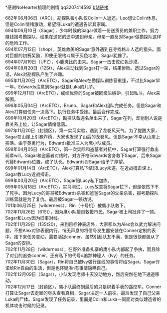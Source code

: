 \*感谢NoHearter梳理的剧情 qq3207414592 [b站链接](http://space.bilibili.com/17435569?share_medium=android&share_source=copy_link&bbid=LxstGCpOeBkuHSxINEg0UWMCMVJgUginfoc&ts=1548688570647)  

682年06月06日（ARC），勘探队狼小队仅Colin一人返还。Leo想让Colin休息，但是Colini情绪激动，希望将Luka的遭遇告诉其家属。  
694年06月10日（Sagar），少年时候的Sagar做着一份送货员的兼职工作，努力赚钱报考勘探队。结果在送货的途中遇到母亲。母亲一直反对Sagar做勘探队这样的危险工作。  
694年07月12日（shop），英雄救美的Sagar意外遇到在寻找格斗人选的猎头。面对巨额的初赛奖励，即使无限格斗属于灰色地带，Sagar犹豫了。   
694年07月19日（UFZ），小鹿斑比的由来。Sagar一击击败红色沙漠。  
694年08月20日（12St），Alex主动找到Sagar打一架，结果惨败。透过Sagar的话，Alex对勘探队产生了兴趣。  
695年11月20日（ArcETC），Sagar和Alex在勘探队训练营重逢，不过比Sagar早一年。Edwards注意到Sagar就是Luka的儿子。  
695年12月11日（ArcETC），成绩优异的Sagar被同级生嫉妒，引起私斗。Alex来解围。  
696年05月04日（ArcETC），Bruno、Sagar和Alex组队完成任务。但是Sagar和Alex打算借任务一决高下。执行任务中受挫。最后合作完成。  
696年10月20日（ArcETC），勘探队备选名单出来了，Sagar在列，却别别人说是靠关系上位，让Sagar情绪低落。  
697年11月20日（封锁区），第一实习实验，遇到了龙卷风天气。为了提醒大家，Sagar在山崖上引暴炸药，大家也发现了山后的龙卷风。但是Sagar不幸从山崖上摔落。由于英勇行为，Edwards批准三人为鹰小队成员。  
698年04月05日（ArcETC），第一次实际和盗墓者对抗中，Sagar打算强行救出前辈will。Sagar和盗墓者对线时，对方开枪Edwards舍身救下Sagar，后来Sagar代替Edwards位置，成了队长。Edwards对Sagar给予了厚望。  
699年01月14日（ArcETC），Alex打算私下结识Lucy未遂。在近战搏击课上，Sagar教Lucy近战搏击。  
699年03月20日（ArcETC），Sagar陪Lucy私下加练。  
699年05月18日（ArcETC），实习测试，Lucy故意将Sagar拉下，但是依然下不了死手。因为Lucy的哥哥被Edwards杀害和爸爸Sagar的父亲杀害，报考勘探队训练营就是为了复仇。最后被Sagar一顿劝说。  
701年06月25日（wilderness），Rin（十号机）被鹰小队救下。  
702年11月26日（61St），因为鹰小队擅自救援市民，Sagar被上司批评了一顿。Sagar和Lucy因为旧事对线。  
702年11月29日（13St20），来到目标钟表店外，大家都以为Alex会以武力解决问题，不想Alex对钟表很内行，悄无声息的将信号发生器安装在Conner定制的表中。接下来任务变动，需要活捉conner，虽然引起队友不满，但是很快都服从了Sagar的安排。  
702年11月28日（wilderness），在野外准备扎寨的鹰小队内部起了争执，而且除了对公的追查conner，还有私下的代号α追踪神秘人（Ivy）的任务。  
702年11月30日（Sagar），Rin将自己被Ivy强行连线的事情将给Sagar。Sagar许诺给Rin自由的生活，但是也怀疑Rin有事情隐瞒自己。  
702年12月09日（Sagar），小队发现老师十天没动地方，然后突然在地下通道移动。  
702年12月17日（封锁区），鹰小队最终到最后的只是绑着手表的遥控车。Conner打算让Sagar去走廊的尽头查看真相，Sagar决定一人前往。最后发现了自己父亲Luka的尸体。Sagar发现了任务记录，里面是Colin和Luka一同面对类似建造者的机体攻击时候的记录。  


